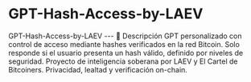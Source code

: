 # GPT-Hash-Access-by-LAEV
GPT-Hash-Access-by-LAEV   ---  📝 Descripción   GPT personalizado con control de acceso mediante hashes verificados en la red Bitcoin. Solo responde si el usuario presenta un hash válido, definido por niveles de seguridad. Proyecto de inteligencia soberana por LAEV y El Cartel de Bitcoiners. Privacidad, lealtad y verificación on-chain.
